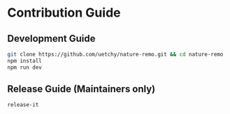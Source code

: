 # Contribution Guide

## Development Guide

```bash
git clone https://github.com/uetchy/nature-remo.git && cd nature-remo
npm install
npm run dev
```

## Release Guide (Maintainers only)

```bash
release-it
```
